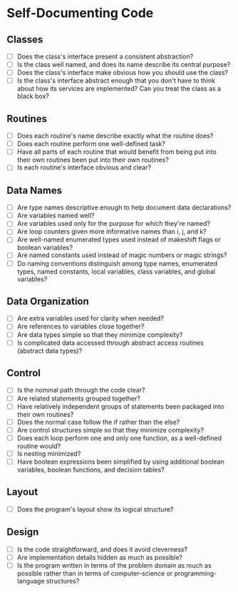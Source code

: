 # Self-Documenting Code

## Classes

- [ ] Does the class's interface present a consistent abstraction?
- [ ] Is the class well named, and does its name describe its central purpose?
- [ ] Does the class's interface make obvious how you should use the class?
- [ ] Is the class's interface abstract enough that you don't have to think about how its services are implemented? Can you treat the class as a black box?

## Routines

- [ ] Does each routine's name describe exactly what the routine does?
- [ ] Does each routine perform one well-defined task?
- [ ] Have all parts of each routine that would benefit from being put into their own routines been put into their own routines?
- [ ] Is each routine's interface obvious and clear?

## Data Names

- [ ] Are type names descriptive enough to help document data declarations?
- [ ] Are variables named well?
- [ ] Are variables used only for the purpose for which they're named?
- [ ] Are loop counters given more informative names than i, j, and k?
- [ ] Are well-named enumerated types used instead of makeshift flags or boolean variables?
- [ ] Are named constants used instead of magic numbers or magic strings?
- [ ] Do naming conventions distinguish among type names, enumerated types, named constants, local variables, class variables, and global variables?

## Data Organization

- [ ] Are extra variables used for clarity when needed?
- [ ] Are references to variables close together?
- [ ] Are data types simple so that they minimize complexity?
- [ ] Is complicated data accessed through abstract access routines (abstract data types)?

## Control

- [ ] Is the nominal path through the code clear?
- [ ] Are related statements grouped together?
- [ ] Have relatively independent groups of statements been packaged into their own routines?
- [ ] Does the normal case follow the if rather than the else?
- [ ] Are control structures simple so that they minimize complexity?
- [ ] Does each loop perform one and only one function, as a well-defined routine would?
- [ ] Is nesting minimized?
- [ ] Have boolean expressions been simplified by using additional boolean variables, boolean functions, and decision tables?

## Layout

- [ ] Does the program's layout show its logical structure?

## Design

- [ ] Is the code straightforward, and does it avoid cleverness?
- [ ] Are implementation details hidden as much as possible?
- [ ] Is the program written in terms of the problem domain as much as possible rather than in terms of computer-science or programming-language structures?
